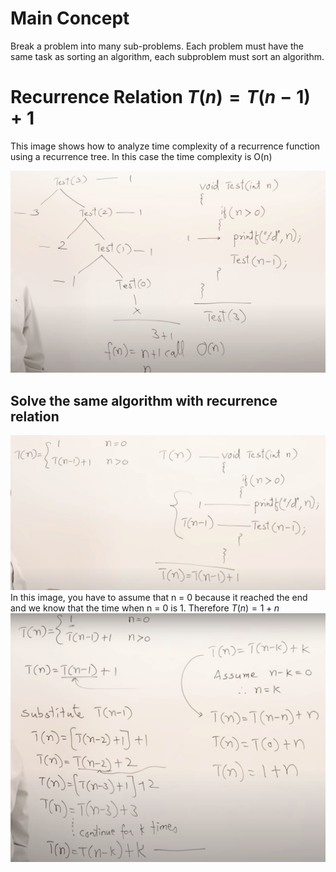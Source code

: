 # Main Concept

Break a problem into many sub-problems. Each problem must have the same task as sorting an algorithm, each subproblem must sort an algorithm.

# Recurrence Relation $T(n)=T(n-1)+1$

This image shows how to analyze time complexity of a recurrence function using a recurrence tree. In this case the time complexity is O(n)

![ Recurrence Relations Example](/Algorithms/assets/recurrenceRelations.png)

## Solve the same algorithm with recurrence relation

![ Recurrence Relations Example](/Algorithms/assets/recurrenceRelations1.png)
In this image, you have to assume that n = 0 because it reached the end and we know that the time when n = 0 is 1. Therefore $T(n)=1+n$
![ Recurrence Relations Example](/Algorithms/assets/recurrenceRelations2.png)
